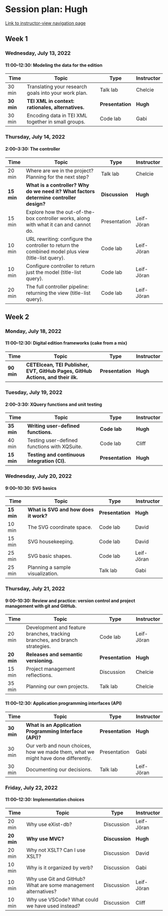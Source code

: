 # Session plan: Hugh

[Link to instructor-view navigation page](daily_instructor_view.md)

## Week 1

### Wednesday, July 13, 2022

#### 11:00–12:30: Modeling the data for the edition

Time | Topic | Type | Instructor
---- | ---- | ---- | ---- 
30 min | Translating your research goals into your work plan. | Talk lab | Chelcie
**30 min** | **TEI XML in context: rationales, alternatives.** | **Presentation** | **Hugh**
30 min | Encoding data in TEI XML together in small groups. | Code lab | Gabi

### Thursday, July 14, 2022

#### 2:00–3:30: The controller

Time | Topic | Type | Instructor
---- | ---- | ---- | ---- 
20 min | Where are we in the project? Planning for the next step? | Talk lab | Chelcie
**15 min** | **What is a controller? Why do we need it? What factors determine controller design?** | **Discussion** | **Hugh**
15 min | Explore how the out-of-the-box controller works, along with what it can and cannot do. | Presentation | Leif-Jöran
10 min | URL rewriting: configure the controller to return the combined model plus view (title-list query). | Code lab | Leif-Jöran
10 min | Configure controller to return just the model (title-list query). | Code lab | Leif-Jöran
20 min | The full controller pipeline: returning the view (title-list query). | Code lab | Leif-Jöran

## Week 2

### Monday, July 18, 2022

#### 11:00–12:30: Digital edition frameworks (cake from a mix)

Time | Topic | Type | Instructor
---- | ---- | ---- | ---- 
**90 min** | **CETEIcean, TEI Publisher, EVT, GitHub Pages, GitHub Actions, and their ilk.** | **Presentation** | **Hugh**

### Tuesday, July 19, 2022

#### 2:00–3:30: XQuery functions and unit testing

Time | Topic | Type | Instructor
---- | ---- | ---- | ---- 
**35 min** | **Writing user-defined functions.** | **Code lab** | **Hugh**
40 min | Testing user-defined functions with XQSuite. | Code lab | Cliff
**15 min** | **Testing and continuous integration (CI).** | **Presentation** | **Hugh**

### Wednesday, July 20, 2022

#### 9:00–10:30: SVG basics

Time | Topic | Type | Instructor
---- | ---- | ---- | ---- 
**15 min** | **What is SVG and how does it work?** | **Presentation** | **Hugh**
10 min | The SVG coordinate space. | Code lab | David
15 min | SVG housekeeping. | Code lab | David
25 min | SVG basic shapes. | Code lab | Leif-Jöran
25 min | Planning a sample visualization. | Talk lab | Gabi

### Thursday, July 21, 2022

#### 9:00–10:30: Review and practice: version control and project management with git and GitHub.

Time | Topic | Type | Instructor
---- | ---- | ---- | ---- 
20 min | Development and feature branches, tracking branches, and branch strategies. | Code lab | Leif-Jöran
**20 min** | **Releases and semantic versioning.** | **Presentation** | **Hugh**
15 min | Project management reflections. | Discussion | Chelcie
35 min | Planning our own projects. | Talk lab | Chelcie

#### 11:00–12:30: Application programming interfaces (API)

Time | Topic | Type | Instructor
---- | ---- | ---- | ---- 
**30 min** | **What is an Application Programming Interface (API)?** | **Presentation** | **Hugh**
30 min | Our verb and noun choices, how we made them, what we might have done differently. | Presentation | Gabi
30 min | Documenting our decisions. | Talk lab | Leif-Jöran

### Friday, July 22, 2022

#### 11:00–12:30: Implementation choices

Time | Topic | Type | Instructor
---- | ---- | ---- | ---- 
20 min | Why use eXist-db? | Discussion | Leif-Jöran
**20 min** | **Why use MVC?** | **Discussion** | **Hugh**
20 min | Why not XSLT? Can I use XSLT? | Discussion | David
10 min | Why is it organized by verb? | Discussion | Gabi
10 min | Why use Git and GitHub? What are some management alternatives? | Discussion | Leif-Jöran
10 min | Why use VSCode? What could we have used instead? | Discussion | Cliff


